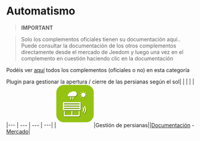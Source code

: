 
# Automatismo


>**IMPORTANT**

>Solo los complementos oficiales tienen su documentación aquí.. Puede consultar la documentación de los otros complementos directamente desde el mercado de Jeedom y luego una vez en el complemento en cuestión haciendo clic en la documentación


Podéis ver [aquí](https://market.jeedom.com/index.php?v=d&p=market&type=plugin&categorie=automatisation) todos los complementos (oficiales o no) en esta categoría

Plugin para gestionar la apertura / cierre de las persianas según el sol| | | | |
|--- | --- | --- | ---|
|<img src="sunshutter/sunshutter_icon.png" width="100" />|Gestión de persianas||[Documentación](sunshutter/index.md) - [Mercado](https://market.jeedom.com/index.php?v=d&p=market_display&id=3793)|
